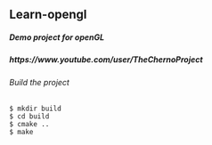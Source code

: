 <h2>
    Learn-opengl
</h2>

<h5>
    <p>Demo project for openGL</p>
</h5>
<h5>
    <a>https://www.youtube.com/user/TheChernoProject</a>
</h5>

<h6>
    Build the project
</h6>

###
    $ mkdir build
    $ cd build
    $ cmake ..
    $ make
###